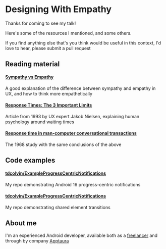 # Designing With Empathy

Thanks for coming to see my talk!

Here's some of the resources I mentioned, and some others.

If you find anything else that's you think would be useful in this context, I'd love to hear, please submit a pull request


## Reading material
#### [Sympathy vs Empathy](https://www.nngroup.com/articles/sympathy-vs-empathy-ux/)
A good explanation of the difference between sympathy and empathy in UX, and how to think more empathetically

#### [Response Times: The 3 Important Limits](https://www.nngroup.com/articles/response-times-3-important-limits/)
Article from 1993 by UX expert Jakob Nielsen, explaining human psychology around waiting times

#### [Response time in man-computer conversational transactions](https://yusufarslan.net/sites/yusufarslan.net/files/upload/content/Miller1968.pdf)
The 1968 study with the same conclusions of the above


## Code examples
#### [tdcolvin/ExampleProgressCentricNotifications](https://github.com/tdcolvin/ExampleProgressCentricNotifications)
My repo demonstrating Android 16 progress-centric notifications

#### [tdcolvin/ExampleProgressCentricNotifications](https://github.com/tdcolvin/ExampleSharedObjectTransition)
My repo demonstrating shared element transitions


## About me
I'm an experienced Android developer, available both as a [freelancer](https://apptaura.com) and through by company [Apptaura](https://apptaura.com)
